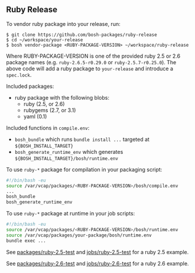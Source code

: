 ## Ruby Release

To vendor ruby package into your release, run:

```
$ git clone https://github.com/bosh-packages/ruby-release
$ cd ~/workspace/your-release
$ bosh vendor-package <RUBY-PACKAGE-VERSION> ~/workspace/ruby-release
```

Where RUBY-PACKAGE-VERSION is one of the provided ruby 2.5 or 2.6 package names
(e.g. `ruby-2.6.5-r0.29.0` or `ruby-2.5.7-r0.25.0`).
The above code will add a ruby package to `your-release` and introduce a `spec.lock`.

Included packages:

- ruby package with the following blobs:
  - ruby (2.5, or 2.6)
  - rubygems (2.7, or 3.1)
  - yaml (0.1)

Included functions in `compile.env`:

- `bosh_bundle` which runs `bundle install ...` targeted at `${BOSH_INSTALL_TARGET}`
- `bosh_generate_runtime_env` which generates `${BOSH_INSTALL_TARGET}/bosh/runtime.env`

To use `ruby-*` package for compilation in your packaging script:

```bash
#!/bin/bash -eu
source /var/vcap/packages/<RUBY-PACKAGE-VERSION>/bosh/compile.env
...
bosh_bundle
bosh_generate_runtime_env
```

To use `ruby-*` package at runtime in your job scripts:

```bash
#!/bin/bash -eu
source /var/vcap/packages/<RUBY-PACKAGE-VERSION>/bosh/runtime.env
source /var/vcap/packages/your-package/bosh/runtime.env
bundle exec ...
```

See [packages/ruby-2.5-test](packages/ruby-2.5-test) and [jobs/ruby-2.5-test](jobs/ruby-2.5-test) for a ruby 2.5 example.

See [packages/ruby-2.6-test](packages/ruby-2.6-test) and [jobs/ruby-2.6-test](jobs/ruby-2.6-test) for a ruby 2.6 example.
